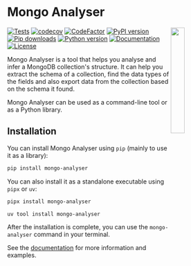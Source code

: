 # Mongo Analyser

<img src="assets/logo_v1.png" align="right" width="25%"/>

[![Tests](https://github.com/habedi/mongo-analyser/actions/workflows/tests.yml/badge.svg)](https://github.com/habedi/mongo-analyser/actions/workflows/tests.yml)
[![codecov](https://codecov.io/gh/habedi/mongo-analyser/graph/badge.svg?token=HOTAZKP3V7)](https://codecov.io/gh/habedi/mongo-analyser)
[![CodeFactor](https://www.codefactor.io/repository/github/habedi/mongo-analyser/badge)](https://www.codefactor.io/repository/github/habedi/mongo-analyser)
[![PyPI version](https://badge.fury.io/py/mongo-analyser.svg)](https://badge.fury.io/py/mongo-analyser)
[![Pip downloads](https://img.shields.io/pypi/dm/mongo-analyser.svg)](https://pypi.org/project/mongo-analyser)
[![Python version](https://img.shields.io/badge/Python-%3E=3.9-blue)](https://github.com/habedi/mongo-analyser)
[![Documentation](https://img.shields.io/badge/docs-latest-blue)](https://github.com/habedi/mongo-analyser/blob/main/docs/index.md)
[![License](https://img.shields.io/badge/license-MIT-blue)](https://github.com/habedi/mongo-analyser/blob/main/LICENSE)

Mongo Analyser is a tool that helps you analyse and infer a MongoDB collection's structure. It can help you extract the
schema of a collection, find the data types of the fields and also export data from the collection based on the
schema it found.

Mongo Analyser can be used as a command-line tool or as a Python library.

## Installation

You can install Mongo Analyser using `pip` (mainly to use it as a library):

```bash
pip install mongo-analyser
```

You can also install it as a standalone executable using `pipx` or `uv`:

```bash
pipx install mongo-analyser
```

```bash
uv tool install mongo-analyser
```

After the installation is complete, you can use the `mongo-analyser` command in your terminal.

See the [documentation](https://github.com/habedi/mongo-analyser/blob/main/docs/index.md) for more information and
examples.
